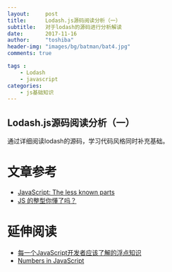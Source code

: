 ```yaml
---
layout:     post
title:      Lodash.js源码阅读分析（一）
subtitle:   对于lodash的源码进行分析解读
date:       2017-11-16
author:     "toshiba"
header-img: "images/bg/batman/bat4.jpg"
comments: true

tags :
    - Lodash
    - javascript
categories:
    - js基础知识
---
```


## Lodash.js源码阅读分析（一）
通过详细阅读lodash的源码，学习代码风格同时补充基础。

# 文章参考
* [JavaScript: The less known parts](http://michalbe.blogspot.sg/2013/03/javascript-less-known-parts-bitwise.html)
* [JS 的整型你懂了吗？](https://segmentfault.com/a/1190000002608050)

# 延伸阅读
* [每一个JavaScript开发者应该了解的浮点知识](http://yanhaijing.com/javascript/2014/03/14/what-every-javascript-developer-should-know-about-floating-points/)
* [Numbers in JavaScript](http://jser.it/blog/2014/07/07/numbers-in-javascript/)